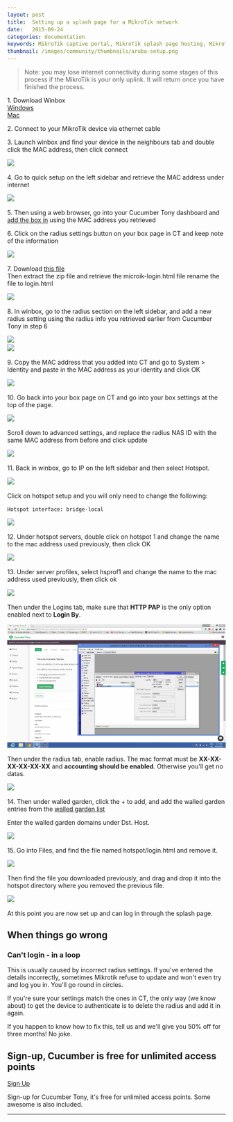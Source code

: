 ```yaml
---
layout: post
title:  Setting up a splash page for a MikroTik network
date:   2015-09-24
categories: documentation
keywords: MikroTik captive portal, MikroTik splash page hosting, MikroTik splash page not working, MikroTik splash page template, MikroTik splash page free, MikroTik splash page html
thumbnail: /images/community/thumbnails/aruba-setup.png
---
```


>Note: you may lose internet connectivity during some stages of this process if the MikroTik is your only uplink. It will return once you have finished the process.


1\. Download Winbox <br>
<a href="http://www.mikrotik.com/download">Windows</a> <br>
<a href="http://www.facchinibr.net/wp/29/05/2013/mikrotik-winbox-mac-osx-download/">Mac</a>

2\. Connect to your MikroTik device via ethernet cable

3\. Launch winbox and find your device in the neighbours tab and double click the MAC address, then click connect

<div class="text-center">
<img src="/images/community/tutorials/mikrotik/3.png">
</div>

4\. Go to quick setup on the left sidebar and retrieve the MAC address under internet

<div class="text-center">
<img src="/images/community/tutorials/mikrotik/4.png">
</div>

5\. Then using a web browser, go into your Cucumber Tony dashboard and <a href="https://my.ctapp.io/?data-elevio-article=7107#/">add the box in</a> using the MAC address you retrieved

6\. Click on the radius settings button on your box page in CT and keep note of the information

<div class="text-center">
<img src="/images/community/tutorials/mikrotik/6.png">
</div>

7\. Download <a href="http://www.cucumberwifi.io/downloads/microtik.zip">this file</a> <br>
Then extract the zip file and retrieve the microik-login.html file
rename the file to login.html

<div class="text-center">
<img src="/images/community/tutorials/mikrotik/7.png">
</div>

8\. In winbox, go to the radius section on the left sidebar, and add a new radius setting using the radius info you retrieved earlier from Cucumber Tony in step 6

<div class="text-center">
<img src="/images/community/tutorials/mikrotik/8a.png">
</div>
<div class="text-center">
<img src="/images/community/tutorials/mikrotik/8b.png">
</div>

9\. Copy the MAC address that you added into CT and go to System > Identity and paste in the MAC address as your identity and click OK

<div class="text-center">
<img src="/images/community/tutorials/mikrotik/9.png">
</div>

10\. Go back into your box page on CT and go into your box settings at the top of the page.

<div class="text-center">
<img src="/images/community/tutorials/mikrotik/10a.png">
</div>

Scroll down to advanced settings, and replace the radius NAS ID with the same MAC address from before and click update

<div class="text-center">
<img src="/images/community/tutorials/mikrotik/10b.png">
</div>

11\. Back in winbox, go to IP on the left sidebar and then select Hotspot.

<div class="text-center">
<img src="/images/community/tutorials/mikrotik/11a.png">
</div>

Click on hotspot setup and you will only need to change the following: <br>
```
Hotspot interface: bridge-local
```
<div class="text-center">
<img src="/images/community/tutorials/mikrotik/11b.png">
</div>

12\. Under hotspot servers, double click on hotspot 1 and change the name to the mac address used previously, then click OK

<div class="text-center">
<img src="/images/community/tutorials/mikrotik/12.png">
</div>

13\. Under server profiles, select hsprof1 and change the name to the mac address used previously, then click ok

<div class="text-center">
<img src="/images/community/tutorials/mikrotik/13a.png">
</div>

Then under the Logins tab, make sure that **HTTP PAP** is the only option enabled next to **Login By**.

<div class="text-center">
<img src="/images/community/tutorials/mikrotik/13login.png">
</div>

Then under the radius tab, enable radius. The mac format must be **XX-XX-XX-XX-XX-XX** and **accounting should be enabled**. Otherwise you'll get no datas.

<div class="text-center">
<img src="/images/community/tutorials/mikrotik/13b.png">
</div>

14\. Then under walled garden, click the + to add, and add the walled garden entries from the <a href="https://my.ctapp.io/?data-elevio-article=18499#/">walled garden list</a>

Enter the walled garden domains under Dst. Host.

<div class="text-center">
<img src="/images/community/tutorials/mikrotik/14.png">
</div>

15\. Go into Files, and find the file named hotspot/login.html and remove it.

<div class="text-center">
<img src="/images/community/tutorials/mikrotik/15a.png">
</div>

Then find the file you downloaded previously, and drag and drop it into the hotspot directory where you removed the previous file.

<div class="text-center">
<img src="/images/community/tutorials/mikrotik/15b.png">
</div>

At this point you are now set up and can log in through the splash page.

## When things go wrong

### Can't login - in a loop

This is usually caused by incorrect radius settings. If you've entered the details incorrectly, sometimes Mikrotik refuse to update and won't even try and log you in. You'll go round in circles.

If you're sure your settings match the ones in CT, the only way (we know about) to get the device to authenticate is to delete the radius and add it in again.

If you happen to know how to fix this, tell us and we'll give you 50% off for three months! No joke.

## Sign-up, Cucumber is free for unlimited access points
<a href="https://my.ctapp.io/#/create" class="button success">Sign Up</a>

Sign-up for Cucumber Tony, it's free for unlimited access points. Some awesome is also included.
<hr>
